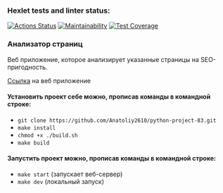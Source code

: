 ### Hexlet tests and linter status:
[![Actions Status](https://github.com/Anatoliy2610/python-project-83/actions/workflows/hexlet-check.yml/badge.svg)](https://github.com/Anatoliy2610/python-project-83/actions)
[![Maintainability](https://api.codeclimate.com/v1/badges/6d1ad2d46ea78dd81324/maintainability)](https://codeclimate.com/github/Anatoliy2610/python-project-83/maintainability)
[![Test Coverage](https://api.codeclimate.com/v1/badges/6d1ad2d46ea78dd81324/test_coverage)](https://codeclimate.com/github/Anatoliy2610/python-project-83/test_coverage)

### Анализатор страниц
<p>Веб приложение, которое анализирует указанные страницы на SEO-пригодность.</p>  
<p><a href='https://python-project-83-kl8t.onrender.com'>Ссылка</a> на веб приложение</p>

#### Установить проект себе можно, прописав команды в командной строке:
- `git clone https://github.com/Anatoliy2610/python-project-83.git`
- `make install`
- `chmod +x ./build.sh`
- `make build`
#### Запустить проект можно, прописав команды в командной строке:
- `make start` (запускает веб-сервер)
- `make dev` (локальный запуск)